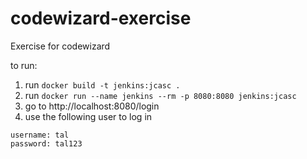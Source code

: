 # codewizard-exercise
Exercise for codewizard

to run:
1. run `docker build -t jenkins:jcasc .`
2. run `docker run --name jenkins --rm -p 8080:8080 jenkins:jcasc`
3. go to http://localhost:8080/login
4. use the following user to log in
```
username: tal
password: tal123
```
